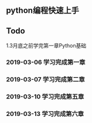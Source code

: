 ## python编程快速上手

## Todo
1.3月底之前学完第一章Python基础

### 2019-03-06 学习完成第一章
### 2019-03-07 学习完成第二章
### 2019-03-10 学习完成第五章
### 2019-03-13 学习完成第六章